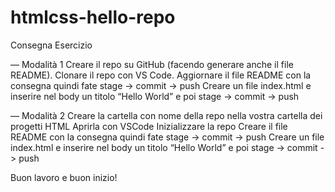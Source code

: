 # htmlcss-hello-repo

Consegna Esercizio

— Modalità 1
Creare il repo su GitHub (facendo generare anche il file README).
Clonare il repo con VS Code.
Aggiornare il file README con la consegna  quindi fate  stage -> commit -> push
Creare un file index.html e inserire nel body un titolo “Hello World” e poi  stage -> commit -> push

— Modalità 2
Creare la cartella con nome della repo nella vostra cartella dei progetti HTML
Aprirla con VSCode
Inizializzare la repo
Creare il file README con la consegna quindi fate  stage -> commit -> push
Creare un file index.html e inserire nel body un titolo “Hello World” e poi  stage -> commit -> push

Buon lavoro e buon inizio!